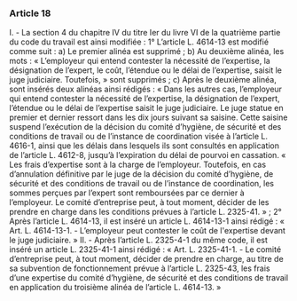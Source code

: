 ### Article 18
I. - La section 4 du chapitre IV du titre Ier du livre VI de la quatrième partie du code du
travail est ainsi modifiée :
1° L’article L. 4614-13 est modifié comme suit :
a) Le premier alinéa est supprimé ;
b) Au deuxième alinéa, les mots : « L’employeur qui entend contester la nécessité de
l’expertise, la désignation de l’expert, le coût, l’étendue ou le délai de l’expertise, saisit le juge
judiciaire. Toutefois, » sont supprimés ;
c) Après le deuxième alinéa, sont insérés deux alinéas ainsi rédigés :
« Dans les autres cas, l’employeur qui entend contester la nécessité de l’expertise, la
désignation de l’expert, l’étendue ou le délai de l’expertise saisit le juge judiciaire. Le juge statue
en premier et dernier ressort dans les dix jours suivant sa saisine. Cette saisine suspend
l’exécution de la décision du comité d’hygiène, de sécurité et des conditions de travail ou de
l’instance de coordination visée à l’article L. 4616-1, ainsi que les délais dans lesquels ils sont
consultés en application de l’article L. 4612-8, jusqu’à l’expiration du délai de pourvoi en
cassation.
« Les frais d’expertise sont à la charge de l’employeur. Toutefois, en cas d’annulation
définitive par le juge de la décision du comité d’hygiène, de sécurité et des conditions de travail
ou de l’instance de coordination, les sommes perçues par l’expert sont remboursées par ce
dernier à l’employeur. Le comité d’entreprise peut, à tout moment, décider de les prendre en
charge dans les conditions prévues à l’article L. 2325-41. » ;
2° Après l’article L. 4614-13, il est inséré un article L. 4614-13-1 ainsi rédigé :
« Art. L. 4614-13-1. - L’employeur peut contester le coût de l'expertise devant le juge
judiciaire. »
II. - Après l’article L. 2325-4-1 du même code, il est inséré un article L. 2325-41-1 ainsi
rédigé :
« Art. L. 2325-41-1. - Le comité d’entreprise peut, à tout moment, décider de prendre en
charge, au titre de sa subvention de fonctionnement prévue à l’article L. 2325-43, les frais d’une
expertise du comité d’hygiène, de sécurité et des conditions de travail en application du troisième
alinéa de l’article L. 4614-13. »
